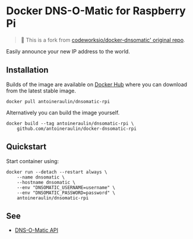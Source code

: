 Docker DNS-O-Matic for Raspberry Pi
==================

> 📘 This is a fork from [codeworksio/docker-dnsomatic' original repo](https://github.com/codeworksio/docker-dnsomatic).

Easily announce your new IP address to the world.

Installation
------------

Builds of the image are available on [Docker Hub](https://hub.docker.com/r/antoineraulin/dnsomatic-rpi/) where you can download from the latest stable image.

    docker pull antoineraulin/dnsomatic-rpi

Alternatively you can build the image yourself.

    docker build --tag antoineraulin/dnsomatic-rpi \
        github.com/antoineraulin/docker-dnsomatic-rpi

Quickstart
----------

Start container using:

    docker run --detach --restart always \
        --name dnsomatic \
        --hostname dnsomatic \
        --env "DNSOMATIC_USERNAME=username" \
        --env "DNSOMATIC_PASSWORD=password" \
        antoineraulin/dnsomatic-rpi

See
---

* [DNS-O-Matic API](https://www.dnsomatic.com/wiki/api)
